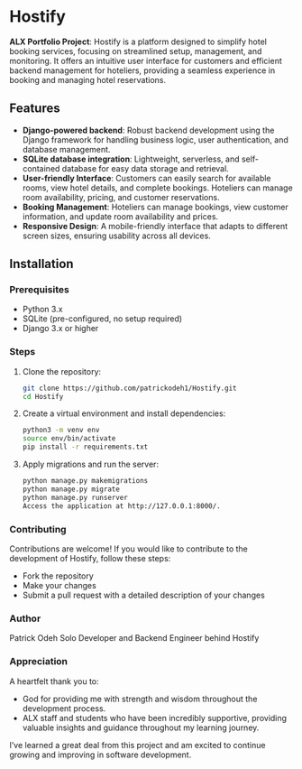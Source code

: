 # Hostify

**ALX Portfolio Project**: Hostify is a platform designed to simplify hotel booking services, focusing on streamlined setup, management, and monitoring. It offers an intuitive user interface for customers and efficient backend management for hoteliers, providing a seamless experience in booking and managing hotel reservations.

## Features
- **Django-powered backend**: Robust backend development using the Django framework for handling business logic, user authentication, and database management.
- **SQLite database integration**: Lightweight, serverless, and self-contained database for easy data storage and retrieval.
- **User-friendly Interface**: Customers can easily search for available rooms, view hotel details, and complete bookings. Hoteliers can manage room availability, pricing, and customer reservations.
- **Booking Management**: Hoteliers can manage bookings, view customer information, and update room availability and prices.
- **Responsive Design**: A mobile-friendly interface that adapts to different screen sizes, ensuring usability across all devices.

## Installation

### Prerequisites
- Python 3.x
- SQLite (pre-configured, no setup required)
- Django 3.x or higher

### Steps
1. Clone the repository:
   ```bash
   git clone https://github.com/patrickodeh1/Hostify.git
   cd Hostify

2. Create a virtual environment and install dependencies:
    ```bash
    python3 -m venv env
    source env/bin/activate
    pip install -r requirements.txt

3. Apply migrations and run the server:
    ```bash
    python manage.py makemigrations
    python manage.py migrate
    python manage.py runserver
    Access the application at http://127.0.0.1:8000/.


### Contributing
Contributions are welcome! If you would like to contribute to the development of Hostify, follow these steps:

- Fork the repository
- Make your changes
- Submit a pull request with a detailed description of your changes

### Author
Patrick Odeh
Solo Developer and Backend Engineer behind Hostify

### Appreciation
A heartfelt thank you to:

- God for providing me with strength and wisdom throughout the development process.
- ALX staff and students who have been incredibly supportive, providing valuable insights and guidance throughout my learning journey.

I’ve learned a great deal from this project and am excited to continue growing and improving in software development.
